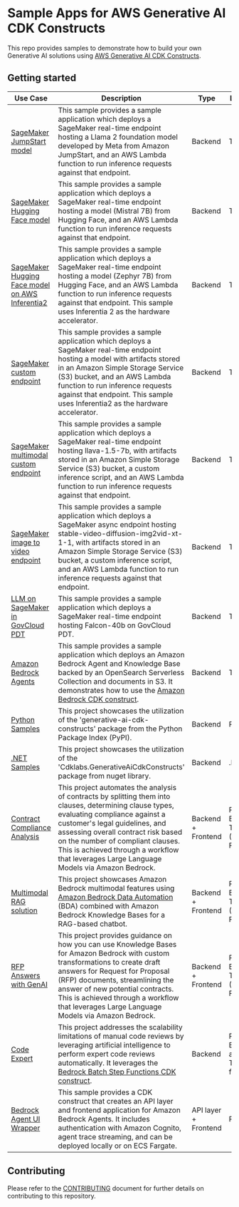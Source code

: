# Sample Apps for AWS Generative AI CDK Constructs

This repo provides samples to demonstrate how to build your own Generative AI solutions using [AWS Generative AI CDK Constructs](https://github.com/awslabs/generative-ai-cdk-constructs).

## Getting started

|Use Case|Description|Type|Language|
|-|-|-|-|
|[SageMaker JumpStart model](samples/sagemaker_jumpstart_model/)| This sample provides a sample application which deploys a SageMaker real-time endpoint hosting a Llama 2 foundation model developed by Meta from Amazon JumpStart, and an AWS Lambda function to run inference requests against that endpoint.|Backend|TypeScript|
|[SageMaker Hugging Face model](samples/sagemaker_huggingface_model/)| This sample provides a sample application which deploys a SageMaker real-time endpoint hosting a model (Mistral 7B) from Hugging Face, and an AWS Lambda function to run inference requests against that endpoint.|Backend|TypeScript|
|[SageMaker Hugging Face model on AWS Inferentia2](samples/sagemaker_huggingface_inferentia/)| This sample provides a sample application which deploys a SageMaker real-time endpoint hosting a model (Zephyr 7B) from Hugging Face, and an AWS Lambda function to run inference requests against that endpoint. This sample uses Inferentia 2 as the hardware accelerator.|Backend|TypeScript|
|[SageMaker custom endpoint](samples/sagemaker_custom_endpoint/)| This sample provides a sample application which deploys a SageMaker real-time endpoint hosting a model with artifacts stored in an Amazon Simple Storage Service (S3) bucket, and an AWS Lambda function to run inference requests against that endpoint. This sample uses Inferentia2 as the hardware accelerator. |Backend|TypeScript|
|[SageMaker multimodal custom endpoint](samples/sagemaker_huggingface_model_llava/)| This sample provides a sample application which deploys a SageMaker real-time endpoint hosting llava-1.5-7b, with artifacts stored in an Amazon Simple Storage Service (S3) bucket, a custom inference script, and an AWS Lambda function to run inference requests against that endpoint. |Backend|TypeScript|
|[SageMaker image to video endpoint](samples/sagemaker_huggingface_model_svd/)| This sample provides a sample application which deploys a SageMaker async endpoint hosting stable-video-diffusion-img2vid-xt-1-1, with artifacts stored in an Amazon Simple Storage Service (S3) bucket, a custom inference script, and an AWS Lambda function to run inference requests against that endpoint. |Backend|TypeScript|
|[LLM on SageMaker in GovCloud PDT](samples/llm-on-govcloud-sagemaker/)| This sample provides a sample application which deploys a SageMaker real-time endpoint hosting Falcon-40b on GovCloud PDT. |Backend|TypeScript|
|[Amazon Bedrock Agents](samples/bedrock-agent/)| This sample provides a sample application which deploys an Amazon Bedrock Agent and Knowledge Base backed by an OpenSearch Serverless Collection and documents in S3. It demonstrates how to use the [Amazon Bedrock CDK construct](https://github.com/awslabs/generative-ai-cdk-constructs/tree/main/src/cdk-lib/bedrock). |Backend|TypeScript|
|[Python Samples](samples/python-samples/)| This project showcases the utilization of the 'generative-ai-cdk-constructs' package from the Python Package Index (PyPI).| Backend | Python|
|[.NET Samples](samples/dotnet-samples/)| This project showcases the utilization of the 'Cdklabs.GenerativeAiCdkConstructs' package from nuget library.| Backend | .NET|
|[Contract Compliance Analysis](samples/contract-compliance-analysis/)| This project automates the analysis of contracts by splitting them into clauses, determining clause types, evaluating compliance against a customer's legal guidelines, and assessing overall contract risk based on the number of compliant clauses. This is achieved through a workflow that leverages Large Language Models via Amazon Bedrock. | Backend + Frontend | Python for Backend, TypeScript (React) for Frontend |
|[Multimodal RAG solution](samples/multimodal-rag)| This project showcases Amazon Bedrock multimodal features using [Amazon Bedrock Data Automation](https://aws.amazon.com/bedrock/bda/) (BDA) combined with Amazon Bedrock Knowledge Bases for a RAG-based chatbot. | Backend + Frontend | Python for Backend, TypeScript (React) for Frontend |
|[RFP Answers with GenAI](samples/rfp-answer-generation/)| This project provides guidance on how you can use Knowledge Bases for Amazon Bedrock with custom transformations to create draft answers for Request for Proposal (RFP) documents, streamlining the answer of new potential contracts. This is achieved through a workflow that leverages Large Language Models via Amazon Bedrock. | Backend + Frontend | Python for Backend, TypeScript (React) for Frontend |
| [Code Expert](samples/code-expert/)                                                          | This project addresses the scalability limitations of manual code reviews by leveraging artificial intelligence to perform expert code reviews automatically. It leverages the [Bedrock Batch Step Functions CDK construct](https://github.com/awslabs/generative-ai-cdk-constructs/blob/main/src/patterns/gen-ai/aws-bedrock-batch-stepfn/README.md). | Backend            | Python for Backend and Demo, TypeScript for CDK     |
|[Bedrock Agent UI Wrapper](samples/bedrock-agent-ui-wrapper/)| This sample provides a CDK construct that creates an API layer and frontend application for Amazon Bedrock Agents. It includes authentication with Amazon Cognito, agent trace streaming, and can be deployed locally or on ECS Fargate. | API layer + Frontend | Python|


## Contributing

Please refer to the [CONTRIBUTING](CONTRIBUTING.md) document for further details on contributing to this repository. 
